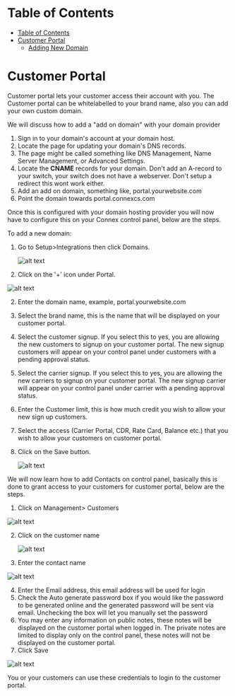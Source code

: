 # Table of Contents

* [Table of Contents](#table-of-contents)
* [Customer Portal](#customer-portal)
    * [Adding New Domain](#to-add-a-new-domain)
    
# Customer Portal

Customer portal lets your customer access their account with you. The Customer portal can be whitelabelled to your brand name, also you can add your own custom domain.

We will discuss how to add a "add on domain" with your domain provider

1. Sign in to your domain's account at your domain host.
2. Locate the page for updating your domain's DNS records.
3. The page might be called something like DNS Management, Name Server Management, or Advanced Settings.
4. Locate the **CNAME** records for your domain. Don't add an A-record to your switch, your switch does not have a webserver. Don't setup a redirect this wont work either.
5. Add an add on domain, something like, portal.yourwebsite.com
6. Point the domain towards portal.connexcs.com

Once this is configured with your domain hosting provider you will now have to configure this on your Connex control panel, below are the steps.

To add a new domain:

1. Go to Setup>Integrations then click Domains.

   ![alt text][domain]

2. Click on the '+' icon under Portal.

 ![alt text][domain1]

2. Enter the domain name, example, portal.yourwebsite.com
3. Select the brand name, this is the name that will be displayed on your customer portal.
4. Select the customer signup. If you select this to yes, you are allowing the new customers to signup on your customer portal. The new signup customers will appear on your control panel under customers with a pending approval status.
5. Select the carrier signup. If you select this to yes, you are allowing the new carriers to signup on your customer portal. The new signup carrier will appear on your control panel under carrier with a pending approval status.
6. Enter the Customer limit, this is how much credit you wish to allow your new sign up customers.
7. Select the access (Carrier Portal, CDR, Rate Card, Balance etc.) that you wish to allow your customers on customer portal.
8. Click on the Save button.

   ![alt text][add-new-domain]

We will now learn how to add Contacts on control panel, basically this is done to grant access to your customers for customer portal, below are the steps.

1. Click on Management> Customers

  ![alt text][customer]

2. Click on the customer name

   ![alt text][contacts]

3. Enter the contact name

  ![alt text][contacts1]
  
4. Enter the Email address, this email address will be used for login
5. Check the Auto generate password box if you would like the password to be generated online and the generated password will be sent via email. Unchecking the box will let you manually set the password
6. You may enter any information on public notes, these notes will be displayed on the customer portal when logged in. The private notes are limited to display only on the control panel, these notes will not be displayed on the customer portal.
7. Click Save

 ![alt text][contacts-2]

You or your customers can use these credentials to login to the customer portal.


[domain]: https://raw.githubusercontent.com/digipigeon/connexcs-user-docs/master/new-images/168.png "Domain"
[domain1]: https://raw.githubusercontent.com/digipigeon/connexcs-user-docs/master/new-images/169.png "Domain1"
[add-new-domain]: https://raw.githubusercontent.com/digipigeon/connexcs-user-docs/master/new-images/170.png "Add-New-Domain"
[customer]: https://raw.githubusercontent.com/digipigeon/connexcs-user-docs/master/new-images/171.png "customer"
[contacts]: https://raw.githubusercontent.com/digipigeon/connexcs-user-docs/master/new-images/172.png "contacts"
[contacts1]: https://raw.githubusercontent.com/digipigeon/connexcs-user-docs/master/new-images/173.png "contacts1"
[contacts-2]: https://raw.githubusercontent.com/digipigeon/connexcs-user-docs/master/new-images/174.png "contacts-2"



